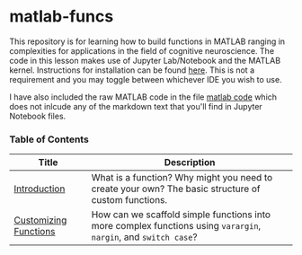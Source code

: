 # matlab-funcs

This repository is for learning how to build functions in MATLAB ranging in complexities for applications in the field of cognitive neuroscience. The code in this lesson makes use of Jupyter Lab/Notebook and the MATLAB kernel. Instructions for installation can be found [here](https://github.com/mathworks/jupyter-matlab-proxy). This is not a requirement and you may toggle between whichever IDE you wish to use.  

I have also included the raw MATLAB code in the file [matlab code](/matlabcode) which does not inlcude any of the markdown text that you'll find in Jupyter Notebook files.

### Table of Contents

| Title                                            | Description                                                                                         |
| ------------------------------------------------ | --------------------------------------------------------------------------------------------------- |
| [Introduction](/introduction-to-functions.ipynb) | What is a function? Why might you need to create your own? The basic structure of custom functions. |
| [Customizing Functions](/customizing-functions.ipynb) | How can we scaffold simple functions into more complex functions using `varargin`, `nargin`, and `switch case`? |
